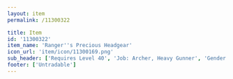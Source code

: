 ```yaml
---
layout: item
permalink: /11300322

title: Item
id: '11300322'
item_name: 'Ranger''s Precious Headgear'
icon_url: 'item/icon/11300169.png'
sub_header: ['Requires Level 40', 'Job: Archer, Heavy Gunner', 'Gender: All']
footer: ['Untradable']
---
```

